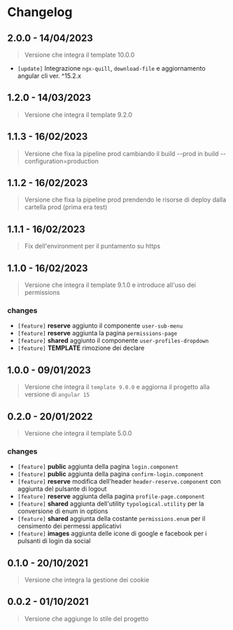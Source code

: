 # Changelog

## 2.0.0 - 14/04/2023

> Versione che integra il template 10.0.0

- `[update]` Integrazione `ngx-quill`, `download-file` e aggiornamento angular cli ver. ^15.2.x

## 1.2.0 - 14/03/2023

> Versione che integra il template 9.2.0

## 1.1.3 - 16/02/2023

> Versione che fixa la pipeline prod cambiando il build --prod in build --configuration=production

## 1.1.2 - 16/02/2023

> Versione che fixa la pipeline prod prendendo le risorse di deploy dalla cartella prod (prima era test)

## 1.1.1 - 16/02/2023

> Fix dell'environment per il puntamento su https

## 1.1.0 - 16/02/2023

> Versione che integra il template 9.1.0 e introduce all'uso dei permissions

### changes

- `[feature]` **reserve** aggiunto il componente `user-sub-menu`
- `[feature]` **reserve** aggiunta la pagina `permissions-page`
- `[feature]` **shared** aggiunto il componente `user-profiles-dropdown`
- `[feature]` **TEMPLATE** rimozione dei declare

## 1.0.0 - 09/01/2023

> Versione che integra il `template 9.0.0` e aggiorna il progetto alla versione di `angular 15`

## 0.2.0 - 20/01/2022

> Versione che integra il template 5.0.0

### changes

- `[feature]` **public** aggiunta della pagina `login.component`
- `[feature]` **public** aggiunta della pagina `confirm-login.component`
- `[feature]` **reserve** modifica dell'header `header-reserve.component` con aggiunta del pulsante di logout
- `[feature]` **reserve** aggiunta della pagina `profile-page.component`
- `[feature]` **shared** aggiunta dell'utility `typological.utility` per la conversione di enum in options
- `[feature]` **shared** aggiunta della costante `permissions.enum` per il censimento dei permessi applicativi
- `[feature]` **images** aggiunta delle icone di google e facebook per i pulsanti di login da social

## 0.1.0 - 20/10/2021

> Versione che integra la gestione dei cookie

## 0.0.2 - 01/10/2021

> Versione che aggiunge lo stile del progetto

